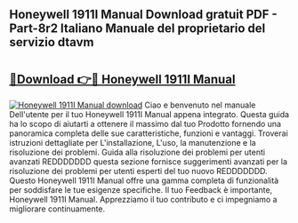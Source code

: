 ## Honeywell 1911I Manual Download gratuit PDF - Part-8r2 Italiano Manuale del proprietario del servizio dtavm

# <h2><a href="http://df97cc.blite.top/?on=Honeywell+1911I+Manual">🔗Download 👉🔴 Honeywell 1911I Manual</a></h2>

[![Honeywell 1911I Manual download](https://i.imgur.com/lujVjoI.png)](http://df97cc.blite.top/?on=Honeywell+1911I+Manual)
Ciao e benvenuto nel manuale Dell'utente per il tuo Honeywell 1911I Manual appena integrato. Questa guida ha lo scopo di aiutarti a ottenere il massimo dal tuo Prodotto fornendo una panoramica completa delle sue caratteristiche, funzioni e vantaggi. Troverai istruzioni dettagliate per L'installazione, L'uso, la manutenzione e la risoluzione dei problemi. Guida alla risoluzione dei problemi per utenti avanzati REDDDDDDD questa sezione fornisce suggerimenti avanzati per la risoluzione dei problemi per utenti esperti del tuo nuovo REDDDDDDD. Questo Honeywell 1911I Manual offre una gamma completa di funzionalità per soddisfare le tue esigenze specifiche. Il tuo Feedback è importante, Honeywell 1911I Manual. Apprezziamo il tuo contributo e ci impegniamo a migliorare continuamente.

